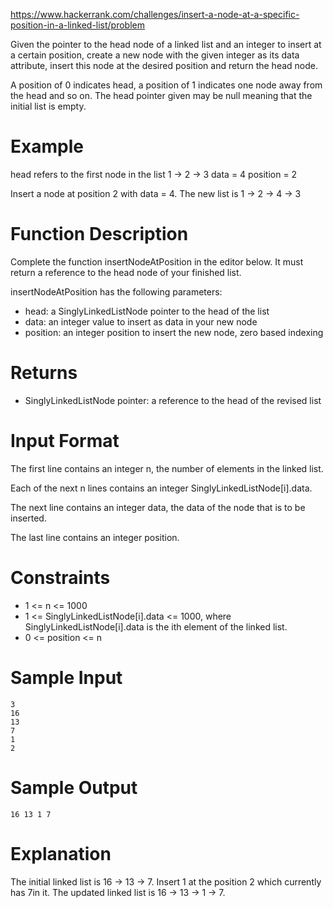 https://www.hackerrank.com/challenges/insert-a-node-at-a-specific-position-in-a-linked-list/problem

Given the pointer to the head node of a linked list and an integer to insert at a certain position, create a new node with the given integer as its data attribute, insert this node at the desired position and return the head node.

A position of 0 indicates head, a position of 1 indicates one node away from the head and so on. The head pointer given may be null meaning that the initial list is empty.

# Example

head refers to the first node in the list 1 -> 2 -> 3
data = 4
position = 2

Insert a node at position 2 with data = 4. The new list is 1 -> 2 -> 4 -> 3

# Function Description 

Complete the function insertNodeAtPosition in the editor below. It must return a reference to the head node of your finished list.

insertNodeAtPosition has the following parameters:

- head: a SinglyLinkedListNode pointer to the head of the list
- data: an integer value to insert as data in your new node
- position: an integer position to insert the new node, zero based indexing

# Returns

- SinglyLinkedListNode pointer: a reference to the head of the revised list

# Input Format

The first line contains an integer n, the number of elements in the linked list.

Each of the next n lines contains an integer SinglyLinkedListNode[i].data.

The next line contains an integer data, the data of the node that is to be inserted.

The last line contains an integer position.

# Constraints

- 1 <= n <= 1000
- 1 <= SinglyLinkedListNode[i].data <= 1000, where SinglyLinkedListNode[i].data is the ith element of the linked list.
- 0 <= position <= n

# Sample Input

	3
	16
	13
	7
	1
	2

# Sample Output

	16 13 1 7

# Explanation

The initial linked list is 16 -> 13 -> 7. Insert 1 at the position 2 which currently has 7in it. The updated linked list is 16 -> 13 -> 1 -> 7.